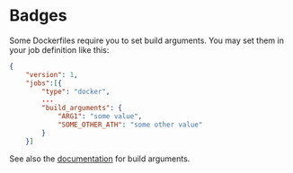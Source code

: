 Badges
======

Some Dockerfiles require you to set build arguments. You may set them in your job definition like this:

```json
{
    "version": 1,
    "jobs":[{
        "type": "docker",
        ...
        "build_arguments": {
            "ARG1": "some value",
            "SOME_OTHER_ATH": "some other value"
        }
    }]
```

See also the [documentation](https://infrabox.ninja/docs/#build-arguments) for build arguments.
